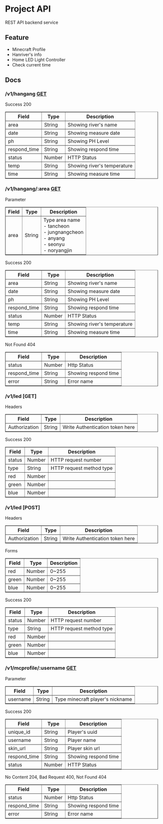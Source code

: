 # Project API
REST API backend service

## Feature
- Minecraft Profile
- Hanriver's info
- Home LED Light Controller
- Check current time

## Docs

### **/v1/hangang [GET](https://api.projecttl.net/v1/hangang)**

Success 200
<table border="1">
    <th>Field</th>
    <th>Type</th>
    <th>Description</th>
    <tr>
        <td>area</td>
        <td>String</td>
        <td>
            Showing river's name
        </td>
    </tr>
    <tr>
        <td>date</td>
        <td>String</td>
        <td>
            Showing measure date
        </td>
    </tr>
    <tr>
        <td>ph</td>
        <td>String</td>
        <td>
            Showing PH Level
        </td>
    </tr>
    <tr>
        <td>respond_time</td>
        <td>String</td>
        <td>
            Showing respond time
        </td>
    </tr>
    <tr> 
        <td>status</td>
        <td>Number</td>
        <td>
            HTTP Status
        </td>
    </tr>
    <tr>
        <td>temp</td>
        <td>String</td>
        <td>
            Showing river's temperature
        </td>
    </tr>
    <tr>
        <td>time</td>
        <td>String</td>
        <td>
            Showing measure time
        </td>
    </tr>
</table>

### **/v1/hangang/:area [GET](https://api.projecttl.net/v1/hangang/tancheon)**
Parameter
<table border="1">
    <th>Field</th>
    <th>Type</th>
    <th>Description</th>
    <tr>
        <td>area</td>
        <td>String</td>
        <td>
            Type area name<br/>
            - tancheon<br/>
            - jungnangcheon<br/>
            - anyang<br/>
            - seonyu<br/>
            - noryangjin<br/>
        </td>
    </tr>
</table>

Success 200
<table border="1">
    <th>Field</th>
    <th>Type</th>
    <th>Description</th>
    <tr>
        <td>area</td>
        <td>String</td>
        <td>
            Showing river's name
        </td>
    </tr>
    <tr>
        <td>date</td>
        <td>String</td>
        <td>
            Showing measure date
        </td>
    </tr>
    <tr>
        <td>ph</td>
        <td>String</td>
        <td>
            Showing PH Level
        </td>
    </tr>
    <tr>
        <td>respond_time</td>
        <td>String</td>
        <td>
            Showing respond time
        </td>
    </tr>
    <tr>
        <td>status</td>
        <td>Number</td>
        <td>
            HTTP Status
        </td>
    </tr>
    <tr>
        <td>temp</td>
        <td>String</td>
        <td>
            Showing river's temperature
        </td>
    </tr>
    <tr>
        <td>time</td>
        <td>String</td>
        <td>
            Showing measure time
        </td>
    </tr>
</table>

Not Found 404
<table border="1">
    <th>Field</th>
    <th>Type</th>
    <th>Description</th>
    <tr>
        <td>status</td>
        <td>Number</td>
        <td>
            Http Status
        </td>
    </tr>
    <tr>
        <td>respond_time</td>
        <td>String</td>
        <td>
            Showing respond time
        </td>
    </tr>
    <tr>
        <td>error</td>
        <td>String</td>
        <td>
            Error name
        </td>
    </tr>
</table>

### **/v1/led [GET]**
Headers
<table border="1">
    <th>Field</th>
    <th>Type</th>
    <th>Description</th>
    <tr>
        <td>Authorization</td>
        <td>String</td>
        <td>
            Write Authentication token here
        </td>
    </tr>
</table>

Success 200
<table border="1">
    <th>Field</th>
    <th>Type</th>
    <th>Description</th>
    <tr>
        <td>status</td>
        <td>Number</td>
        <td>HTTP request number</td>
    </tr>
    <tr>
        <td>type</td>
        <td>String</td>
        <td>HTTP request method type</td>
    </tr>
    <tr>
        <td>red</td>
        <td>Number</td>
        <td></td>
    </tr>
    <tr>
        <td>green</td>
        <td>Number</td>
        <td></td>
    </tr>
    <tr>
        <td>blue</td>
        <td>Number</td>
        <td></td>
    </tr>
</table>

### **/v1/led [POST]**
Headers
<table border="1">
    <th>Field</th>
    <th>Type</th>
    <th>Description</th>
    <tr>
        <td>Authorization</td>
        <td>String</td>
        <td>
            Write Authentication token here
        </td>
    </tr>
</table>

Forms
<table border="1">
    <th>Field</th>
    <th>Type</th>
    <th>Description</th>
    <tr>
        <td>red</td>
        <td>Number</td>
        <td>0~255</td>
    </tr>
    <tr>
        <td>green</td>
        <td>Number</td>
        <td>0~255</td>
    </tr>
    <tr>
        <td>blue</td>
        <td>Number</td>
        <td>0~255</td>
    </tr>
</table>

Success 200
<table border="1">
    <th>Field</th>
    <th>Type</th>
    <th>Description</th>
    <tr>
        <td>status</td>
        <td>Number</td>
        <td>HTTP request number</td>
    </tr>
    <tr>
        <td>type</td>
        <td>String</td>
        <td>HTTP request method type</td>
    </tr>
    <tr>
        <td>red</td>
        <td>Number</td>
        <td></td>
    </tr>
    <tr>
        <td>green</td>
        <td>Number</td>
        <td></td>
    </tr>
    <tr>
        <td>blue</td>
        <td>Number</td>
        <td></td>
    </tr>
</table>

### **/v1/mcprofile/:username [GET](https://api.projecttl.net/v1/mcprofile/Project_TL)**
Parameter
<table border="1">
    <th>Field</th>
    <th>Type</th>
    <th>Description</th>
    <tr>
        <td>username</td>
        <td>String</td>
        <td>Type minecraft player's nickname</td>
    </tr>
</table>

Success 200
<table border="1">
    <th>Field</th>
    <th>Type</th>
    <th>Description</th>
    <tr>
        <td>unique_id</td>
        <td>String</td>
        <td>
            Player's uuid
        </td>
    </tr>
    <tr>
        <td>username</td>
        <td>String</td>
        <td>
            Player name
        </td>
    </tr>
    <tr>
        <td>skin_url</td>
        <td>String</td>
        <td>
            Player skin url
        </td>
    </tr>
    <tr>
        <td>respond_time</td>
        <td>String</td>
        <td>
            Showing respond time
        </td>
    </tr>
    <tr>
        <td>status</td>
        <td>Number</td>
        <td>
            HTTP Status
        </td>
    </tr>
</table>

No Content 204, Bad Request 400, Not Found 404
<table border="1">
    <th>Field</th>
    <th>Type</th>
    <th>Description</th>
    <tr>
        <td>status</td>
        <td>Number</td>
        <td>
            Http Status
        </td>
    </tr>
    <tr>
        <td>respond_time</td>
        <td>String</td>
        <td>
            Showing respond time
        </td>
    </tr>
    <tr>
        <td>error</td>
        <td>String</td>
        <td>
            Error name
        </td>
    </tr>
</table>
